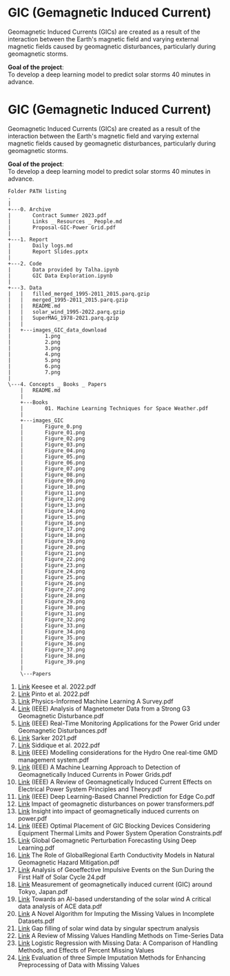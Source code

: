 # GIC (**G**emagnetic **I**nduced **C**urrent)
Geomagnetic Induced Currents (GICs) are created as a result of the interaction between the Earth's magnetic field and varying external magnetic fields caused by geomagnetic disturbances, particularly during geomagnetic storms.  

**Goal of the project**:   
To develop a deep learning model to predict solar storms 40 minutes in advance.  

# GIC (**G**emagnetic **I**nduced **C**urrent)
Geomagnetic Induced Currents (GICs) are created as a result of the interaction between the Earth's magnetic field and varying external magnetic fields caused by geomagnetic disturbances, particularly during geomagnetic storms.  

**Goal of the project**:   
To develop a deep learning model to predict solar storms 40 minutes in advance.
```
Folder PATH listing
. 
|
+---0. Archive
|       Contract Summer 2023.pdf
|       Links _ Resources _ People.md
|       Proposal-GIC-Power Grid.pdf
|       
+---1. Report
|       Daily logs.md
|       Report Slides.pptx
|       
+---2. Code
|       Data provided by Talha.ipynb
|       GIC Data Exploration.ipynb
|       
+---3. Data
|   |   filled_merged_1995-2011_2015.parq.gzip
|   |   merged_1995-2011_2015.parq.gzip
|   |   README.md
|   |   solar_wind_1995-2022.parq.gzip
|   |   SuperMAG_1978-2021.parq.gzip
|   |   
|   +---images_GIC_data_download
|           1.png
|           2.png
|           3.png
|           4.png
|           5.png
|           6.png
|           7.png
|                  
\---4. Concepts _ Books _ Papers
    |   README.md
    |   
    +---Books
    |       01. Machine Learning Techniques for Space Weather.pdf
    |     
    +---images_GIC
    |       Figure_0.png
    |       Figure_01.png
    |       Figure_02.png
    |       Figure_03.png
    |       Figure_04.png
    |       Figure_05.png
    |       Figure_06.png
    |       Figure_07.png
    |       Figure_08.png
    |       Figure_09.png
    |       Figure_10.png
    |       Figure_11.png
    |       Figure_12.png
    |       Figure_13.png
    |       Figure_14.png
    |       Figure_15.png
    |       Figure_16.png
    |       Figure_17.png
    |       Figure_18.png
    |       Figure_19.png
    |       Figure_20.png
    |       Figure_21.png
    |       Figure_22.png
    |       Figure_23.png
    |       Figure_24.png
    |       Figure_25.png
    |       Figure_26.png
    |       Figure_27.png
    |       Figure_28.png
    |       Figure_29.png
    |       Figure_30.png
    |       Figure_31.png
    |       Figure_32.png
    |       Figure_33.png
    |       Figure_34.png
    |       Figure_35.png
    |       Figure_36.png
    |       Figure_37.png
    |       Figure_38.png
    |       Figure_39.png
    |       
    \---Papers
```
   
01. [Link](https://www.frontiersin.org/articles/10.3389/fspas.2020.550874/full) Keesee et al. 2022.pdf
02. [Link](https://www.frontiersin.org/articles/10.3389/fspas.2022.869740/full) Pinto et al. 2022.pdf
03. [Link](https://arxiv.org/abs/2211.08064) Physics-Informed Machine Learning A Survey.pdf
04. [Link](https://ieeexplore.ieee.org/document/9750736) (IEEE) Analysis of Magnetometer Data from a Strong G3 Geomagnetic Disturbance.pdf
05. [Link](https://ieeexplore.ieee.org/document/9320114) (IEEE) Real-Time Monitoring Applications for the Power Grid under Geomagnetic Disturbances.pdf
06. [Link](https://www.mdpi.com/2076-3263/12/1/27) Sarker 2021.pdf
07. [Link](https://www.mdpi.com/2076-3263/12/1/27) Siddique et al. 2022.pdf
08. [Link](https://ieeexplore.ieee.org/abstract/document/6673069?casa_token=HDPm8ZLy3_YAAAAA:n97uiGps4ET-G6Jg8DVMRvVm8awpLxl_k-RxQAJSppDk7wfWWHIep8XdWtQclyBoJTvLEZhfYw) (IEEE) Modelling considerations for the Hydro One real-time GMD management system.pdf
09. [Link](https://ieeexplore.ieee.org/abstract/document/8922626?casa_token=hxKIZkn98KoAAAAA:KDbYorTQm_kz0LkVBMn1ystWSqNKMm_BPJyRVptBC5tb8I5KZLejHWdwcfhmSFTfIv70lGcAzg) (IEEE) A Machine Learning Approach to Detection of Geomagnetically Induced Currents in Power Grids.pdf
10. [Link](https://ieeexplore.ieee.org/abstract/document/9241698) (IEEE) A Review of Geomagnetically Induced Current Effects on Electrical Power System Principles and Theory.pdf   
11. [Link](https://ieeexplore.ieee.org/abstract/document/8805349) (IEEE) Deep Learning-Based Channel Prediction for Edge Co.pdf   
12. [Link](https://link.springer.com/article/10.1007/s41872-021-00179-8) Impact of geomagnetic disturbances on power transformers.pdf
13. [Link](https://www.sciencedirect.com/science/article/pii/S0378779620307252?casa_token=Vtbz2fn5_E8AAAAA:IU8o4Wv9gX98aAT9z8-1R8SrYMk3ZYl-xt158Bhx1NRLwSZGIIUAMWpfPp8eDgep3FKNnz6ASw) Insight into impact of geomagnetically induced currents on power.pdf
14. [Link](https://ieeexplore.ieee.org/abstract/document/7938414?casa_token=hdssR4UZ9JYAAAAA:-QTLlm5n6ICz1oewenSNR5scQ7X7mZVHTXBozXnGL274cqq7awGmFuE4P--3DjaNQcYnIWC3xw) (IEEE) Optimal Placement of GIC Blocking Devices Considering Equipment Thermal Limits and Power System Operation Constraints.pdf
15. [Link](https://agupubs.onlinelibrary.wiley.com/doi/epdf/10.1029/2022SW003045) Global Geomagnetic Perturbation Forecasting Using Deep Learning.pdf
16. [Link](https://link.springer.com/article/10.1007/s10712-019-09579-z) The Role of GlobalRegional Earth Conductivity Models in Natural Geomagnetic Hazard Mitigation.pdf
17. [Link](https://link.springer.com/article/10.1007/s11207-023-02119-4) Analysis of Geoeffective Impulsive Events on the Sun During the First Half of Solar Cycle 24.pdf
18. [Link](https://earth-planets-space.springeropen.com/articles/10.1186/s40623-021-01422-3) Measurement of geomagnetically induced current (GIC) around Tokyo, Japan.pdf
19. [Link](https://www.frontiersin.org/articles/10.3389/fspas.2022.980759/full) Towards an AI-based understanding of the solar wind A critical data analysis of ACE data.pdf  
20. [Link](https://assets.researchsquare.com/files/rs-1729251/v1/c0916dae-5765-4433-acab-bff8ae5146ad.pdf?c=1663140007) A Novel Algorithm for Imputing the Missing Values in Incomplete Datasets.pdf
21. [Link](https://agupubs.onlinelibrary.wiley.com/doi/full/10.1029/2010GL044138) Gap filling of solar wind data by singular spectrum analysis  
22. [Link](https://ieeexplore.ieee.org/abstract/document/7858189?casa_token=UoZJHdQ__dAAAAAA:BKaIh0SSqvRGeHZhOPEKmnWPIDT2la5Nh5kpAEFj-o09eC26i8SxJyrmtSvW8QEdf__7pKQm7A) A Review of Missing Values Handling Methods
on Time-Series Data  
23. [Link](http://www.jtle.net/uploadfile/2016/1108/20161108041850649.pdf) Logistic Regression with Missing Data: A Comparison of Handling Methods, and Effects of Percent Missing Values  
24. [Link](https://citeseerx.ist.psu.edu/document?repid=rep1&type=pdf&doi=2d5845af5ca4706995081c58c8451fbd733e8750) Evaluation of three Simple Imputation Methods for Enhancing Preprocessing of Data with Missing Values  
